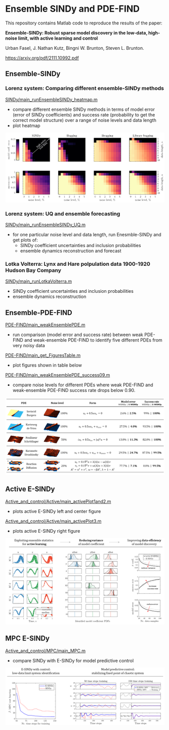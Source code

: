 # Ensemble SINDy and PDE-FIND
 
This repository contains Matlab code to reproduce the results of the paper:
  
**Ensemble-SINDy: Robust sparse model discovery in the low-data, high-noise limit, with active learning and control**

Urban Fasel, J. Nathan Kutz, Bingni W. Brunton, Steven L. Brunton.  

https://arxiv.org/pdf/2111.10992.pdf


## Ensemble-SINDy

### Lorenz system: Comparing different ensemble-SINDy methods 

[SINDy/main_runEnsembleSINDy_heatmap.m](/SINDY/main_runEnsembleSINDy_heatmap.m)  
 * compare different ensemble SINDy methods in terms of model error (error of SINDy coefficients) and success rate (probability to get the correct model structure) over a range of noise levels and data length
 * plot heatmap
    
![ensembleSINDy_heatmap](/SINDY/results/ensembleSINDy_heatmap.png)  


### Lorenz system: UQ and ensemble forecasting
    
[SINDy/main_runEnsembleSINDy_UQ.m](/SINDY/main_runEnsembleSINDy_UQ.m)   
 * for one particular noise level and data length, run Enesmble-SINDy and get plots of:
    * SINDy coefficient uncertainties and inclusion probabilities
    * ensemble dynamics reconstruction and forecast 

### Lotka Volterra: Lynx and Hare polpulation data 1900-1920 Hudson Bay Company

[SINDy/main_runLotkaVolterra.m](/SINDY/main_runLotkaVolterra.m)  
 * SINDy coefficient uncertainties and inclusion probabilities
 * ensemble dynamics reconstruction


## Ensemble-PDE-FIND

[PDE-FIND/main_weakEnsemblePDE.m](/PDE-FIND/main_weakEnsemblePDE.m)  
 * run comparison (model error and success rate) between weak PDE-FIND and weak-ensemble PDE-FIND to identify five different PDEs from very noisy data

[PDE-FIND/main_get_FiguresTable.m](/PDE-FIND/main_get_FiguresTable.m)  
 * plot figures shown in table below 

[PDE-FIND/main_weakEnsemblePDE_success09.m](/PDE-FIND/main_weakEnsemblePDE_success09.m)  
 * compare noise levels for different PDEs where weak PDE-FIND and weak-ensemble PDE-FIND success rate drops below 0.90.

![table_ensemble-PDEFIND](/PDE-FIND/PlotsPaper/table_ensemble-PDEFIND.png)


## Active E-SINDy

[Active_and_control/Active/main_activePlot1and2.m](/Active_and_control/Active/main_activePlot1and2.m)  
 * plots active E-SINDy left and center figure 

[Active_and_control/Active/main_activePlot3.m](/Active_and_control/Active/main_activePlot3.m)  
 * plots active E-SINDy right figure 

![ensembleSINDyActive](/Active_and_control/Active/results/ensembleSINDyActive.png)  


## MPC E-SINDy

[Active_and_control/MPC/main_MPC.m](/Active_and_control/MPC/main_MPC.m)  
 * compare SINDy with E-SINDy for model predictive control

![ensembleSINDyMPC](/Active_and_control/MPC/Results/ensembleSINDyMPC.png)  

